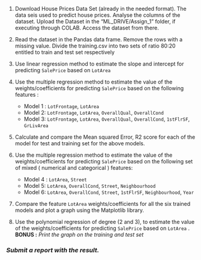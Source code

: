 
1. Download House Prices Data Set (already in the needed format). The data seis used to predict house prices. Analyse the columns of the dataset. 
   Upload the Dataset in the “ML_DRIVE/Assign_1” folder, if executing through COLAB. Access the dataset from there.

2. Read the dataset in the Pandas data frame. Remove the rows with a missing value. Divide the training.csv into two sets of ratio 80:20 entitled to train and test set respectively

3. Use linear regression method to estimate the slope and intercept for predicting ` SalePrice ` based on ` LotArea `

4. Use the multiple regression method to estimate the value of the weights/coefficients for predicting ` SalePrice ` based on the following features :
	- Model 1 : ` LotFrontage `, ` LotArea `
	- Model 2: ` LotFrontage `, ` LotArea `, ` OverallQual `, ` OverallCond `
	- Model 3: ` LotFrontage `, ` LotArea `, ` OverallQual `, ` OverallCond `, ` 1stFlrSF `, ` GrLivArea `
5. Calculate and compare the Mean squared Error, R2 score for each of the model for test and training set for the above models.
6. Use the multiple regression method to estimate the value of the weights/coefficients for predicting ` SalePrice ` based on the following set of mixed ( numerical and categorical ) features:
	- Model 4 : ` LotArea `, ` Street `
	- Model 5: ` LotArea `, ` OverallCond `, ` Street `, `Neighbourhood`
	- Model 6: ` LotArea `, ` OverallCond `, ` Street `, ` 1stFlrSF `, `Neighbourhood`, `Year`
7. Compare the feature ` LotArea ` weights/coefficients for all the six trained models  and plot a graph using the Matplotlib library. 
8. Use the polynomial regression of degree (2 and 3), to estimate the value of the weights/coefficients for predicting ` SalePrice ` based on ` LotArea ` .
   **BONUS :** _Print the graph on the training and test set_

### _Submit a report with the result._





